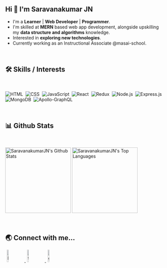 ## Hi 👋 I'm Saravanakumar JN

- I'm a **Learner** | **Web Developer** | **Programmer**.
- I'm skilled at **MERN** based web app development, alongside upskilling my **data structure and algorithms** knowledge.
- Interested in **exploring new technologies**. 
- Currently working as an Instructional Associate @masai-school.

<br/>

## :hammer_and_wrench: Skills / Interests

<br/>
<div>
  
  ![HTML](https://img.shields.io/badge/html5%20-%23E34F26.svg?&style=for-the-badge&logo=html5&logoColor=white)&nbsp;
  ![CSS](https://img.shields.io/badge/css3%20-%231572B6.svg?&style=for-the-badge&logo=css3&logoColor=white)&nbsp;
  ![JavaScript](https://img.shields.io/badge/javascript%20-%23323330.svg?&style=for-the-badge&logo=javascript&logoColor=%23F7DF1E)&nbsp;
  ![React](https://img.shields.io/badge/react%20-%2320232a.svg?&style=for-the-badge&logo=react&logoColor=%2361DAFB)&nbsp;
  ![Redux](https://img.shields.io/badge/redux-%23593d88.svg?&style=for-the-badge&logo=redux&logoColor=white)&nbsp;
  ![Node.js](https://img.shields.io/badge/node.js%20-%2343853D.svg?&style=for-the-badge&logo=node.js&logoColor=white)&nbsp;
  ![Express.js](https://img.shields.io/badge/express.js-%23404d59.svg?style=for-the-badge&logo=express&logoColor=%2361DAFB)
  ![MongoDB](https://img.shields.io/badge/MongoDB-%234ea94b.svg?&style=for-the-badge&logo=mongodb&logoColor=white)&nbsp;
  ![Apollo-GraphQL](https://img.shields.io/badge/-ApolloGraphQL-311C87?style=for-the-badge&logo=apollo-graphql)&nbsp;
  
</div> 

<br/>

## :bar_chart: Github Stats

<br/>

<!-- <a href="#">
  <img
    title="🔥 Get streak stats for your profile at git.io/streak-stats"
    alt="SaravanakumarJN's streak"
    src="https://github-readme-streak-stats.herokuapp.com/?user=SaravanakumarJN"
  />
</a> -->
<img
  alt="SaravanakumarJN's Github Stats"
  src="https://github-readme-stats.vercel.app/api?username=saravanakumarjn"
  height="207px"
/>
<img
  alt="SaravanakumarJN's Top Languages"
  src="https://github-readme-stats.vercel.app/api/top-langs/?username=saravanakumarjn"
  height="207px"
/>


<br/>

## :earth_asia: Connect with me...

<p>
  <a href="https://www.linkedin.com/in/saravanakumar-nagaraj-9b12bb200/">
    <img
      alt="linkedin"
      width="10%"
      style="padding: 0 5px"
      src="https://img.icons8.com/clouds/100/000000/linkedin.png"
    />
  </a>
  <a href="https://twitter.com/Saravana_JN">
    <img
      alt="twitter"
      width="10%"
      style="padding: 0 5px"
      src="https://img.icons8.com/clouds/100/000000/twitter.png"
    />
  </a>
  <a href="https://github.com/SaravanakumarJN">
    <img
      alt="github"
      width="10%"
      style="padding: 0 5px"
      src="https://img.icons8.com/clouds/100/000000/github.png"
    />
  </a>
</p>
